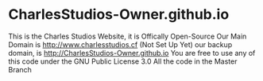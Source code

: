 # CharlesStudios-Owner.github.io
This is the Charles Studios Website, it is Offically Open-Source
Our Main Domain is http://www.charlesstudios.cf (Not Set Up Yet)
our backup domain, is http://CharlesStudios-Owner.github.io
You are free to use any of this code under the GNU Public License 3.0
All the code in the Master Branch
